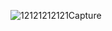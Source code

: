 ![12121212121Capture](https://user-images.githubusercontent.com/40190772/57104894-c81de580-6d29-11e9-9547-792a75f2fc9d.PNG)
